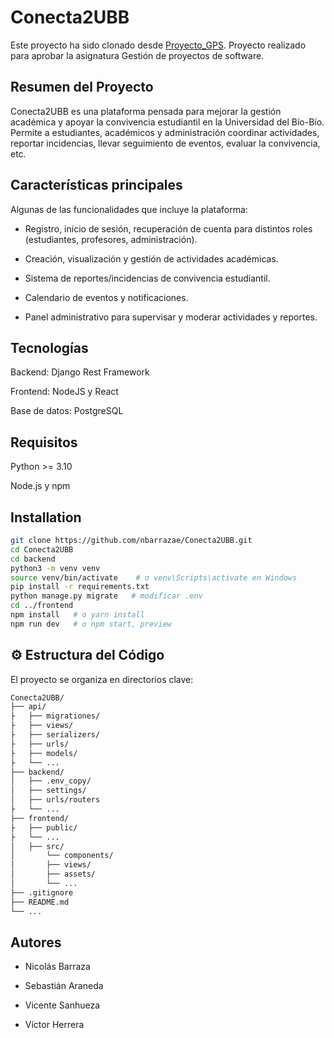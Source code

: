 # Conecta2UBB
Este proyecto ha sido clonado desde [Proyecto_GPS](https://github.com/VictorHM23/Proyecto_GPS).
Proyecto realizado para aprobar la asignatura Gestión de proyectos de software.

## Resumen del Proyecto

Conecta2UBB es una plataforma pensada para mejorar la gestión académica y apoyar la convivencia estudiantil en la Universidad del Bío-Bío. Permite a estudiantes, académicos y administración coordinar actividades, reportar incidencias, llevar seguimiento de eventos, evaluar la convivencia, etc.

## Características principales

Algunas de las funcionalidades que incluye la plataforma:

* Registro, inicio de sesión, recuperación de cuenta para distintos roles (estudiantes, profesores, administración).

* Creación, visualización y gestión de actividades académicas.

* Sistema de reportes/incidencias de convivencia estudiantil.

* Calendario de eventos y notificaciones.

* Panel administrativo para supervisar y moderar actividades y reportes.

## Tecnologías

Backend: Django Rest Framework 

Frontend: NodeJS y React

Base de datos: PostgreSQL

## Requisitos

Python >= 3.10

Node.js y npm 

## Installation

```bash
git clone https://github.com/nbarrazae/Conecta2UBB.git
cd Conecta2UBB
cd backend
python3 -m venv venv
source venv/bin/activate    # o venv\Scripts\activate en Windows
pip install -r requirements.txt
python manage.py migrate   # modificar .env
cd ../frontend
npm install   # o yarn install
npm run dev   # o npm start, preview
```



## ⚙️ Estructura del Código

El proyecto se organiza en directorios clave:

```bash
Conecta2UBB/
├── api/
├   ├── migrationes/
├   ├── views/
├   ├── serializers/      
├   ├── urls/
├   ├── models/
├   └── ...
├── backend/
│   ├── .env_copy/
│   ├── settings/
│   ├── urls/routers
├   └── ...
├── frontend/
├   ├── public/
├   └── ...
│   ├── src/
│       └── components/
│       ├── views/
│       ├── assets/
│       └── ...
├── .gitignore
├── README.md
└── ...

```



## Autores

* Nicolás Barraza

* Sebastián Araneda

* Vicente Sanhueza

* Víctor Herrera
